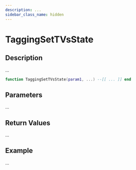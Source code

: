 ```yaml
---
description: ...
sidebar_class_name: hidden
---
```


# TaggingSetTVsState

## Description

...

```lua
function TaggingSetTVsState(param1, ...) --[[ ... ]] end
```

## Parameters

...

## Return Values

...

## Example

...

